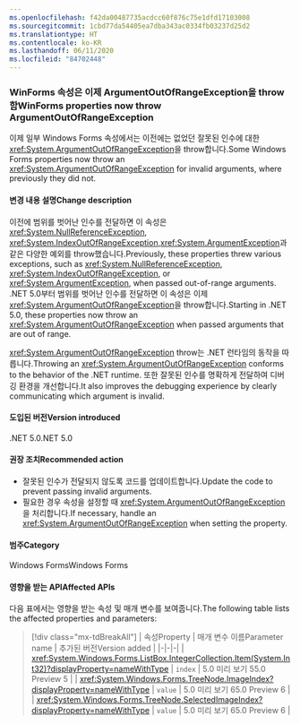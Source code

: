 ```yaml
---
ms.openlocfilehash: f42da00487735acdcc60f876c75e1dfd17103008
ms.sourcegitcommit: 1cbd77da54405ea7dba343ac0334fb03237d25d2
ms.translationtype: HT
ms.contentlocale: ko-KR
ms.lasthandoff: 06/11/2020
ms.locfileid: "84702448"
---
```

### <a name="winforms-properties-now-throw-argumentoutofrangeexception"></a><span data-ttu-id="9de12-101">WinForms 속성은 이제 ArgumentOutOfRangeException을 throw함</span><span class="sxs-lookup"><span data-stu-id="9de12-101">WinForms properties now throw ArgumentOutOfRangeException</span></span>

<span data-ttu-id="9de12-102">이제 일부 Windows Forms 속성에서는 이전에는 없었던 잘못된 인수에 대한 <xref:System.ArgumentOutOfRangeException>을 throw합니다.</span><span class="sxs-lookup"><span data-stu-id="9de12-102">Some Windows Forms properties now throw an <xref:System.ArgumentOutOfRangeException> for invalid arguments, where previously they did not.</span></span>

#### <a name="change-description"></a><span data-ttu-id="9de12-103">변경 내용 설명</span><span class="sxs-lookup"><span data-stu-id="9de12-103">Change description</span></span>

<span data-ttu-id="9de12-104">이전에 범위를 벗어난 인수를 전달하면 이 속성은 <xref:System.NullReferenceException>, <xref:System.IndexOutOfRangeException>,<xref:System.ArgumentException>과 같은 다양한 예외를 throw했습니다.</span><span class="sxs-lookup"><span data-stu-id="9de12-104">Previously, these properties threw various exceptions, such as <xref:System.NullReferenceException>, <xref:System.IndexOutOfRangeException>, or <xref:System.ArgumentException>, when passed out-of-range arguments.</span></span> <span data-ttu-id="9de12-105">.NET 5.0부터 범위를 벗어난 인수를 전달하면 이 속성은 이제 <xref:System.ArgumentOutOfRangeException>을 throw합니다.</span><span class="sxs-lookup"><span data-stu-id="9de12-105">Starting in .NET 5.0, these properties now throw an <xref:System.ArgumentOutOfRangeException> when passed arguments that are out of range.</span></span>

<span data-ttu-id="9de12-106"><xref:System.ArgumentOutOfRangeException> throw는 .NET 런타임의 동작을 따릅니다.</span><span class="sxs-lookup"><span data-stu-id="9de12-106">Throwing an <xref:System.ArgumentOutOfRangeException> conforms to the behavior of the .NET runtime.</span></span> <span data-ttu-id="9de12-107">또한 잘못된 인수를 명확하게 전달하여 디버깅 환경을 개선합니다.</span><span class="sxs-lookup"><span data-stu-id="9de12-107">It also improves the debugging experience by clearly communicating which argument is invalid.</span></span>

#### <a name="version-introduced"></a><span data-ttu-id="9de12-108">도입된 버전</span><span class="sxs-lookup"><span data-stu-id="9de12-108">Version introduced</span></span>

<span data-ttu-id="9de12-109">.NET 5.0</span><span class="sxs-lookup"><span data-stu-id="9de12-109">.NET 5.0</span></span>

#### <a name="recommended-action"></a><span data-ttu-id="9de12-110">권장 조치</span><span class="sxs-lookup"><span data-stu-id="9de12-110">Recommended action</span></span>

- <span data-ttu-id="9de12-111">잘못된 인수가 전달되지 않도록 코드를 업데이트합니다.</span><span class="sxs-lookup"><span data-stu-id="9de12-111">Update the code to prevent passing invalid arguments.</span></span>
- <span data-ttu-id="9de12-112">필요한 경우 속성을 설정할 때 <xref:System.ArgumentOutOfRangeException>을 처리합니다.</span><span class="sxs-lookup"><span data-stu-id="9de12-112">If necessary, handle an <xref:System.ArgumentOutOfRangeException> when setting the property.</span></span>

#### <a name="category"></a><span data-ttu-id="9de12-113">범주</span><span class="sxs-lookup"><span data-stu-id="9de12-113">Category</span></span>

<span data-ttu-id="9de12-114">Windows Forms</span><span class="sxs-lookup"><span data-stu-id="9de12-114">Windows Forms</span></span>

#### <a name="affected-apis"></a><span data-ttu-id="9de12-115">영향을 받는 API</span><span class="sxs-lookup"><span data-stu-id="9de12-115">Affected APIs</span></span>

<span data-ttu-id="9de12-116">다음 표에서는 영향을 받는 속성 및 매개 변수를 보여줍니다.</span><span class="sxs-lookup"><span data-stu-id="9de12-116">The following table lists the affected properties and parameters:</span></span>

> [!div class="mx-tdBreakAll"]
> | <span data-ttu-id="9de12-117">속성</span><span class="sxs-lookup"><span data-stu-id="9de12-117">Property</span></span> | <span data-ttu-id="9de12-118">매개 변수 이름</span><span class="sxs-lookup"><span data-stu-id="9de12-118">Parameter name</span></span> | <span data-ttu-id="9de12-119">추가된 버전</span><span class="sxs-lookup"><span data-stu-id="9de12-119">Version added</span></span> |
> |-|-|-|
> | <xref:System.Windows.Forms.ListBox.IntegerCollection.Item(System.Int32)?displayProperty=nameWithType> | `index` | <span data-ttu-id="9de12-120">5.0 미리 보기 5</span><span class="sxs-lookup"><span data-stu-id="9de12-120">5.0 Preview 5</span></span> |
> | <xref:System.Windows.Forms.TreeNode.ImageIndex?displayProperty=nameWithType> | `value` | <span data-ttu-id="9de12-121">5.0 미리 보기 6</span><span class="sxs-lookup"><span data-stu-id="9de12-121">5.0 Preview 6</span></span> |
> | <xref:System.Windows.Forms.TreeNode.SelectedImageIndex?displayProperty=nameWithType> | `value` | <span data-ttu-id="9de12-122">5.0 미리 보기 6</span><span class="sxs-lookup"><span data-stu-id="9de12-122">5.0 Preview 6</span></span> |

<!-- 

#### Affected APIs

- `P:System.Windows.Forms.ListBox.IntegerCollection.Item(System.Int32)`
- `P:System.Windows.Forms.TreeNode.ImageIndex`
- `P:System.Windows.Forms.TreeNode.SelectedImageIndex`

-->
